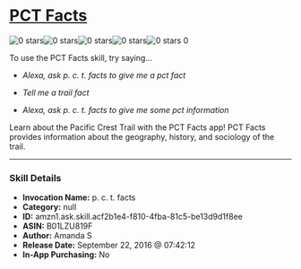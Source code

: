 # [PCT Facts](http://alexa.amazon.com/#skills/amzn1.ask.skill.acf2b1e4-f810-4fba-81c5-be13d9d1f8ee)
![0 stars](../../images/ic_star_border_black_18dp_1x.png)![0 stars](../../images/ic_star_border_black_18dp_1x.png)![0 stars](../../images/ic_star_border_black_18dp_1x.png)![0 stars](../../images/ic_star_border_black_18dp_1x.png)![0 stars](../../images/ic_star_border_black_18dp_1x.png) 0

To use the PCT Facts skill, try saying...

* *Alexa, ask p. c. t.  facts to give me a pct fact*

* *Tell me a trail fact*

* *Alexa, ask p. c. t.  facts to give me some pct information*

Learn about the Pacific Crest Trail with the PCT Facts app! PCT Facts provides information about the geography, history, and sociology of the trail.

***

### Skill Details

* **Invocation Name:** p. c. t. facts
* **Category:** null
* **ID:** amzn1.ask.skill.acf2b1e4-f810-4fba-81c5-be13d9d1f8ee
* **ASIN:** B01LZU819F
* **Author:** Amanda S
* **Release Date:** September 22, 2016 @ 07:42:12
* **In-App Purchasing:** No
